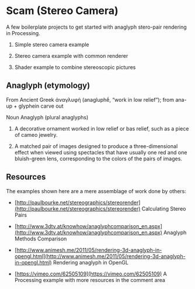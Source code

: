 Scam (Stereo Camera)
====================

A few boilerplate projects to get started with anaglyph stero-pair rendering in Processing.

1. Simple stereo camera example 

2. Stereo camera example with common renderer   

3. Shader example to combine stereoscopic pictures


Anaglyph (etymology)
--------------------

From Ancient Greek ἀναγλυφή (anagluphḗ, “work in low relief”); from ana- up + glyphein carve out

Noun
Anaglyph (plural anaglyphs)

1. A decorative ornament worked in low relief or bas relief, such as a piece of cameo jewelry.

2. A matched pair of images designed to produce a three-dimensional effect when viewed using spectacles that have usually one red and one bluish-green lens, corresponding to the colors of the pairs of images.


Resources
---------

The examples shown here are a mere assemblage of work done by others:

* [http://paulbourke.net/stereographics/stereorender](http://paulbourke.net/stereographics/stereorender) 
  Calculating Stereo Pairs

* [http://www.3dtv.at/knowhow/anaglyphcomparison_en.aspx](http://www.3dtv.at/knowhow/anaglyphcomparison_en.aspx) 
  Anaglyph Methods Comparison

* [http://www.animesh.me/2011/05/rendering-3d-anaglyph-in-opengl.html](http://www.animesh.me/2011/05/rendering-3d-anaglyph-in-opengl.html) 
  Rendering anaglyph in OpenGL

* [https://vimeo.com/62505109](https://vimeo.com/62505109) 
  A Processing example with more resources in the comment area
